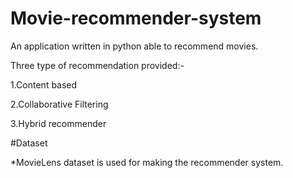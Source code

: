 # Movie-recommender-system
An application written in python able to recommend movies.

Three type of recommendation provided:-

1.Content based

2.Collaborative Filtering

3.Hybrid recommender

#Dataset

*MovieLens dataset is used for making the recommender system.

